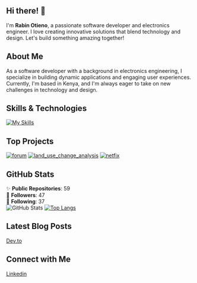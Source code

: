 ## Hi there! 👋

I'm **Rabin Otieno**, a passionate software developer and electronics engineer. I love creating innovative solutions that blend technology and design. Let's build something amazing together!

## About Me

As a software developer with a background in electronics engineering, I specialize in building dynamic applications and engaging user experiences. Currently, I'm based in Kenya, and I'm always eager to take on new challenges in technology and design.

## Skills & Technologies

[![My Skills](https://skillicons.dev/icons?i=go,html,css,django,flask,graphql,mongodb,git,docker,aws,linux,react,vue,flutter&perline=8)](https://skillicons.dev)

## Top Projects

[![forum](https://github-readme-stats.vercel.app/api/pin/?username=Rabinnnn&repo=forum&theme=dark)](https://github.com/Rabinnnn/forum)
[![land_use_change_analysis](https://github-readme-stats.vercel.app/api/pin/?username=Rabinnnn&repo=land_use_change_analysis&theme=dark)](https://github.com/Rabinnnn/land_use_change_analysis)
[![netfix](https://github-readme-stats.vercel.app/api/pin/?username=Rabinnnn&repo=netfix&theme=dark)](https://github.com/Rabinnnn/netfix)

## GitHub Stats
✨ **Public Repositories**: 59  
👥 **Followers**: 47  
👤 **Following**: 37  
![GitHub Stats](https://github-readme-stats.vercel.app/api?username=Rabinnnn&show_icons=true&theme=radical)
[![Top Langs](https://github-readme-stats.vercel.app/api/top-langs/?username=rabinnnn&layout=compact&theme=dark)](https://github.com/anuraghazra/github-readme-stats)



## Latest Blog Posts

<a href="https://dev.to/otienorabin/are-you-writing-your-git-commit-messages-properly-54cl" target="_blank" rel="noopener noreferrer"><Icon /> Dev.to</a>


## Connect with Me

<a href="https://www.linkedin.com/in/rabin-otieno-0b0a62185" target="_blank" rel="noopener noreferrer"><Icon /> Linkedin</a>
